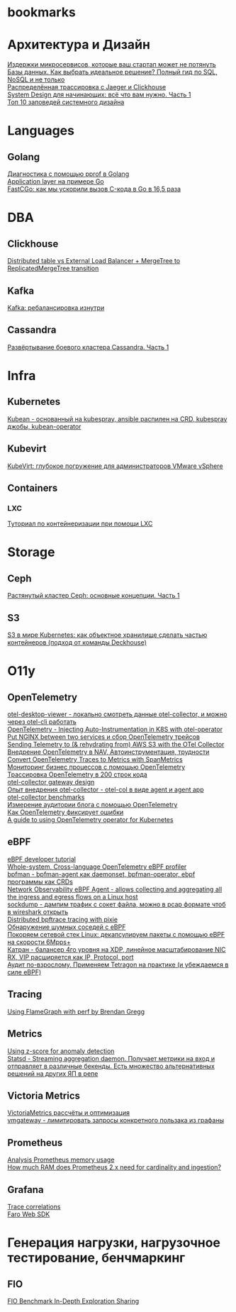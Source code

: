# bookmarks
# Архитектура и Дизайн
[Издержки микросервисов, которые ваш стартап может не потянуть](https://habr.com/ru/companies/ruvds/articles/909548/) <br>
[Базы данных. Как выбрать идеальное решение? Полный гид по SQL, NoSQL и не только](https://habr.com/ru/articles/922748/) <br>
[Распределённая трассировка с Jaeger и Clickhouse](https://habr.com/ru/companies/oleg-bunin/articles/814877/) <br>
[System Design для начинающих: всё что вам нужно. Часть 1](https://habr.com/ru/articles/873388/) <br>
[Топ 10 заповедей системного дизайна](https://habr.com/ru/articles/915376/) <br>
# Languages
## Golang
[Диагностика с помощью pprof в Golang](https://habr.com/ru/articles/918738/) <br>
[Application layer на примере Go](https://habr.com/ru/companies/otus/articles/913532/) <br>
[FastCGo: как мы ускорили вызов C-кода в Go в 16,5 раза](https://habr.com/ru/companies/flant/articles/923912/) <br>
# DBA
## Clickhouse
[Distributed table vs External Load Balancer + MergeTree to ReplicatedMergeTree transition](https://github.com/ClickHouse/ClickHouse/issues/2161) <br>
## Kafka
[Kafka: ребалансировка изнутри](https://habr.com/ru/companies/ozontech/articles/910568/) <br>
## Cassandra
[Развёртывание боевого кластера Cassandra. Часть 1](https://habr.com/ru/articles/924634/) <br>
# Infra
## Kubernetes
[Kubean - основанный на kubespray, ansible распилен на CRD, kubespray джобы, kubean-operator](https://kubean-io.github.io/kubean/en/) <br>
## Kubevirt
[KubeVirt: глубокое погружение для администраторов VMware vSphere](https://habr.com/ru/companies/flant/articles/915942/) <br>
## Containers
### LXC
[Туториал по контейнеризации при помощи LXC](https://eax.me/lxc/) <br>
# Storage
## Ceph
[Растянутый кластер Ceph: основные концепции. Часть 1](https://habr.com/ru/companies/runity/articles/921288/) <br>
## S3
[S3 в мире Kubernetes: как объектное хранилище сделать частью контейнеров (подход от команды Deckhouse)](https://habr.com/ru/companies/flant/articles/910938/) <br>
# O11y
## OpenTelemetry
[otel-desktop-viewer - локально смотреть данные otel-collector, и можно через otel-cli работать](https://github.com/CtrlSpice/otel-desktop-viewer) <br>
[OpenTelemetry - Injecting Auto-Instrumentation in K8S with otel-operator](https://opentelemetry.io/docs/platforms/kubernetes/operator/automatic/) <br>
[Put NGINX between two services и сбор OpenTelemetry трейсов](https://opentelemetry.io/blog/2022/instrument-nginx/) <br>
[Sending Telemetry to (& rehydrating from) AWS S3 with the OTel Collector](https://www.controltheory.com/resources/sending-telemetry-data-to-and-rehydrating-from-aws-s3-using-the-otel-collector/) <br>
[Внедрение OpenTelemetry в NAV, Автоинструментация, трудности](https://habr.com/ru/companies/flant/articles/845332/) <br>
[Convert OpenTelemetry Traces to Metrics with SpanMetrics](https://last9.io/blog/convert-opentelemetry-traces-to-metrics-using-spanconnector/) <br>
[Мониторинг бизнес процессов с помощью OpenTelemetry](https://habr.com/ru/companies/oleg-bunin/articles/865690/) <br>
[Трассировка OpenTelemetry в 200 строк кода](https://habr.com/ru/companies/beget/articles/844956/) <br>
[otel-collector gateway design](https://opentelemetry.io/docs/collector/deployment/gateway/) <br>
[Опыт внедрения otel-collector - otel-col в виде agent и agent app](https://habr.com/ru/articles/919214/) <br>
[otel-collector benchmarks](https://opentelemetry.io/docs/collector/benchmarks/) <br>
[Измерение аудитории блога с помощью OpenTelemetry](https://habr.com/ru/companies/piter/articles/902732/) <br>
[Как OpenTelemetry фиксирует ошибки](https://habr.com/ru/companies/flant/articles/892784/) <br>
[A guide to using OpenTelemetry operator for Kubernetes](https://codilime.com/blog/using-opentelemetry-operator-kubernetes/) <br>
## eBPF
[eBPF developer tutorial](https://github.com/eunomia-bpf/bpf-developer-tutorial/tree/main) <br>
[Whole-system, Cross-language OpenTelemetry eBPF profiler](https://github.com/open-telemetry/opentelemetry-ebpf-profiler) <br>
[bpfman - bpfman-agent как daemonset, bpfman-operator, ebpf программы как CRDs](https://bpfman.io/v0.5.4/quick-start/) <br>
[Network Observability eBPF Agent -  allows collecting and aggregating all the ingress and egress flows on a Linux host](https://github.com/netobserv/netobserv-ebpf-agent) <br>
[sockdump - дампим трафик с сокет файла, можно в pcap формате чтоб в wireshark открыть](https://github.com/mechpen/sockdump) <br>
[Distributed bpftrace tracing with pixie](https://blog.px.dev/distributed-bpftrace/) <br>
[Обнаружение шумных соседей с eBPF](https://habr.com/ru/companies/wunderfund/articles/859978/) <br>
[Покоряем сетевой стек Linux: декапсулируем пакеты с помощью eBPF на скорости 6Mpps+](https://habr.com/ru/companies/selectel/articles/901186/) <br>
[Катран - балансер 4го уровня на XDP, линейное масштабирование NIC RX, VIP расширяется как IP, Protocol, port ](https://github.com/facebookincubator/katran/tree/main) <br>
[Аудит по-взрослому. Применяем Tetragon на практике (и убеждаемся в силе eBPF)](https://xakep.ru/2025/04/09/ebpf-tetragon/) <br>
## Tracing
[Using FlameGraph with perf by Brendan Gregg](https://github.com/brendangregg/FlameGraph) <br>
## Metrics
[Using z-score for anomaly detection](https://about.gitlab.com/blog/anomaly-detection-using-prometheus/) <br>
[Statsd - Streaming aggregation daemon. Получает метрики на вход и отправляет в различные бекенды. Есть множество альтернативных решений на других ЯП в репе](https://github.com/statsd/statsd/tree/master) <br>
## Victoria Metrics
[VictoriaMetrics рассчёты и оптимизация](https://habr.com/ru/companies/t2/articles/922168/) <br>
[vmgateway - лимитировать запросы конкретного пользака из графаны](https://docs.victoriametrics.com/victoriametrics/vmgateway/) <br>
## Prometheus
[Analysis Prometheus memory usage](https://www.robustperception.io/analysing-prometheus-memory-usage/) <br>
[How much RAM does Prometheus 2.x need for cardinality and ingestion?](https://www.robustperception.io/how-much-ram-does-prometheus-2-x-need-for-cardinality-and-ingestion/) <br>
## Grafana
[Trace correlations](https://grafana.com/docs/grafana/latest/datasources/tempo/traces-in-grafana/trace-correlations/) <br>
[Faro Web SDK](https://github.com/grafana/faro-web-sdk/) <br>
# Генерация нагрузки, нагрузочное тестирование, бенчмаркинг
## FIO
[FIO Benchmark In-Depth Exploration Sharing](https://medium.com/@wrightchen/fio-benchmark-in-depth-exploration-sharing-f7b905c3dfcb) <br>
